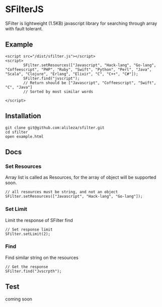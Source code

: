 # SFilterJS

SFilter is lightweight (1.5KB) javascript library for searching through array with fault tolerant.

## Example
```
<script src="/dist/sfilter.js"></script>
<script>
		SFilter.setResources(["Javascript", "Hack-lang", "Go-lang", "Coffeescript", "PHP", "Ruby", "Swift", "Python", "Perl", "Java", "Scala", "Clojure", "Erlang", "Elixir", "C", "C++", "C#"]);
		SFilter.find("jvscript");
		// Return should be ["Javascript", "Coffeescript", "Swift", "C", "Java"]
		// Sorted by most similar words
		
</script>
```

## Installation
```
git clone git@github.com:alileza/sfilter.git
cd sfilter
open example.html
```

## Docs
### Set Resources
Array list is called as Resources, for the array of object will be supported soon.
```
// all resources must be string, and not an object
SFilter.setResources(["Javascript", "Hack-lang", "Go-lang"]);
```
### Set Limit
Limit the response of SFilter find
```
// Set response limit
SFilter.setLimit(2);
```

### Find
Find similar string on the resources
```
// Get the response
SFilter.find("Jvscrpth");
```
## Test
coming soon
